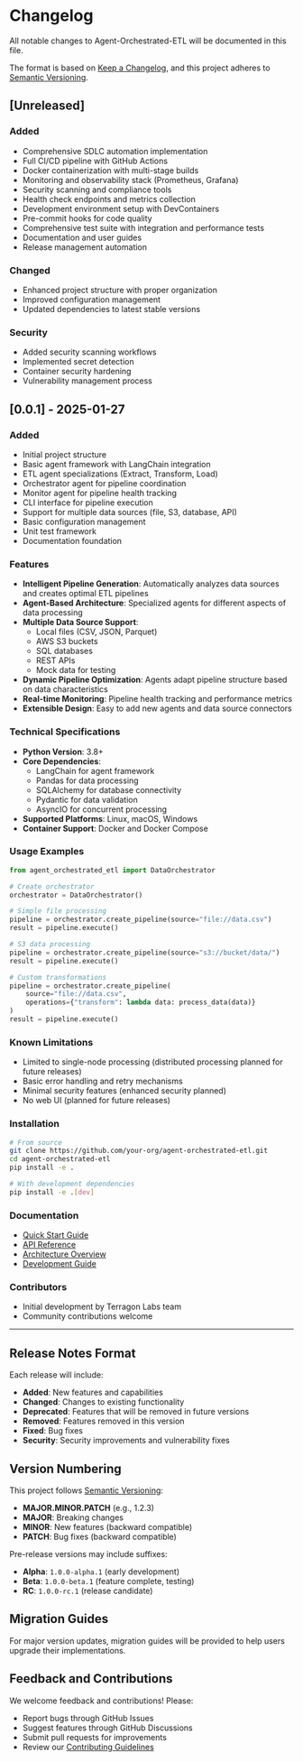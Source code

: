 # Changelog

All notable changes to Agent-Orchestrated-ETL will be documented in this file.

The format is based on [Keep a Changelog](https://keepachangelog.com/en/1.0.0/),
and this project adheres to [Semantic Versioning](https://semver.org/spec/v2.0.0.html).

## [Unreleased]

### Added
- Comprehensive SDLC automation implementation
- Full CI/CD pipeline with GitHub Actions
- Docker containerization with multi-stage builds
- Monitoring and observability stack (Prometheus, Grafana)
- Security scanning and compliance tools
- Health check endpoints and metrics collection
- Development environment setup with DevContainers
- Pre-commit hooks for code quality
- Comprehensive test suite with integration and performance tests
- Documentation and user guides
- Release management automation

### Changed
- Enhanced project structure with proper organization
- Improved configuration management
- Updated dependencies to latest stable versions

### Security
- Added security scanning workflows
- Implemented secret detection
- Container security hardening
- Vulnerability management process

## [0.0.1] - 2025-01-27

### Added
- Initial project structure
- Basic agent framework with LangChain integration
- ETL agent specializations (Extract, Transform, Load)
- Orchestrator agent for pipeline coordination
- Monitor agent for pipeline health tracking
- CLI interface for pipeline execution
- Support for multiple data sources (file, S3, database, API)
- Basic configuration management
- Unit test framework
- Documentation foundation

### Features
- **Intelligent Pipeline Generation**: Automatically analyzes data sources and creates optimal ETL pipelines
- **Agent-Based Architecture**: Specialized agents for different aspects of data processing
- **Multiple Data Source Support**: 
  - Local files (CSV, JSON, Parquet)
  - AWS S3 buckets
  - SQL databases
  - REST APIs
  - Mock data for testing
- **Dynamic Pipeline Optimization**: Agents adapt pipeline structure based on data characteristics
- **Real-time Monitoring**: Pipeline health tracking and performance metrics
- **Extensible Design**: Easy to add new agents and data source connectors

### Technical Specifications
- **Python Version**: 3.8+
- **Core Dependencies**:
  - LangChain for agent framework
  - Pandas for data processing
  - SQLAlchemy for database connectivity
  - Pydantic for data validation
  - AsyncIO for concurrent processing
- **Supported Platforms**: Linux, macOS, Windows
- **Container Support**: Docker and Docker Compose

### Usage Examples
```python
from agent_orchestrated_etl import DataOrchestrator

# Create orchestrator
orchestrator = DataOrchestrator()

# Simple file processing
pipeline = orchestrator.create_pipeline(source="file://data.csv")
result = pipeline.execute()

# S3 data processing
pipeline = orchestrator.create_pipeline(source="s3://bucket/data/")
result = pipeline.execute()

# Custom transformations
pipeline = orchestrator.create_pipeline(
    source="file://data.csv",
    operations={"transform": lambda data: process_data(data)}
)
result = pipeline.execute()
```

### Known Limitations
- Limited to single-node processing (distributed processing planned for future releases)
- Basic error handling and retry mechanisms
- Minimal security features (enhanced security planned)
- No web UI (planned for future releases)

### Installation
```bash
# From source
git clone https://github.com/your-org/agent-orchestrated-etl.git
cd agent-orchestrated-etl
pip install -e .

# With development dependencies
pip install -e .[dev]
```

### Documentation
- [Quick Start Guide](docs/guides/quick-start.md)
- [API Reference](docs/api/api-reference.md)
- [Architecture Overview](docs/architecture/system-overview.md)
- [Development Guide](docs/DEVELOPMENT.md)

### Contributors
- Initial development by Terragon Labs team
- Community contributions welcome

---

## Release Notes Format

Each release will include:
- **Added**: New features and capabilities
- **Changed**: Changes to existing functionality
- **Deprecated**: Features that will be removed in future versions
- **Removed**: Features removed in this version
- **Fixed**: Bug fixes
- **Security**: Security improvements and vulnerability fixes

## Version Numbering

This project follows [Semantic Versioning](https://semver.org/):
- **MAJOR.MINOR.PATCH** (e.g., 1.2.3)
- **MAJOR**: Breaking changes
- **MINOR**: New features (backward compatible)
- **PATCH**: Bug fixes (backward compatible)

Pre-release versions may include suffixes:
- **Alpha**: `1.0.0-alpha.1` (early development)
- **Beta**: `1.0.0-beta.1` (feature complete, testing)
- **RC**: `1.0.0-rc.1` (release candidate)

## Migration Guides

For major version updates, migration guides will be provided to help users upgrade their implementations.

## Feedback and Contributions

We welcome feedback and contributions! Please:
- Report bugs through GitHub Issues
- Suggest features through GitHub Discussions
- Submit pull requests for improvements
- Review our [Contributing Guidelines](CONTRIBUTING.md)